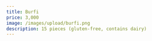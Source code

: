```yaml
---
title: Burfi
price: 3,000
image: /images/upload/burfi.png
description: 15 pieces (gluten-free, contains dairy)
---
```


